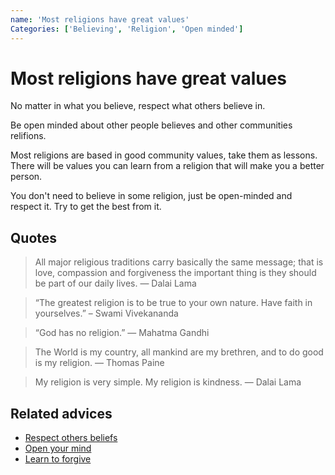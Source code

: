 ```yaml
---
name: 'Most religions have great values'
Categories: ['Believing', 'Religion', 'Open minded']
---
```

# Most religions have great values

No matter in what you believe, respect what others believe in.

Be open minded about other people believes and other communities relifions.

Most religions are based in good community values, take them as lessons. There will be values you can learn from a religion that will make you a better person.

You don't need to believe in some religion, just be open-minded and respect it. Try to get the best from it.

## Quotes

> All major religious traditions carry basically the same message; that is love, compassion and forgiveness the important thing is they should be part of our daily lives. — Dalai Lama

> “The greatest religion is to be true to your own nature. Have faith in yourselves.” – Swami Vivekananda

> “God has no religion.” ― Mahatma Gandhi

> The World is my country, all mankind are my brethren, and to do good is my religion. ― Thomas Paine

> My religion is very simple. My religion is kindness. ― Dalai Lama

## Related advices

- [Respect others beliefs](../Respect%20others%20beliefs/index.md)
- [Open your mind](../Open%20your%20mind/index.md)
- [Learn to forgive](../Learn%20to%20forgive/index.md)
